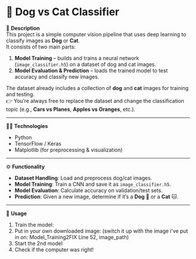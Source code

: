 # 🐾 Dog vs Cat Classifier

📌 **Description**  
This project is a simple computer vision pipeline that uses deep learning to classify images as **Dog** or **Cat**.  
It consists of two main parts:  
1. **Model Training** – builds and trains a neural network (`image_classifier.h5`) on a dataset of dog and cat images.  
2. **Model Evaluation & Prediction** – loads the trained model to test accuracy and classify new images.  

The dataset already includes a collection of **dog** and **cat** images for training and testing.  
👉 You’re always free to replace the dataset and change the classification topic (e.g., **Cars vs Planes**, **Apples vs Oranges**, etc.).  

---

👨‍💻 **Technologies**  
- Python 
- TensorFlow / Keras  
- Matplotlib (for preprocessing & visualization)  

---

⚙️ **Functionality**  
- **Dataset Handling**: Load and preprocess dog/cat images.  
- **Model Training**: Train a CNN and save it as `image_classifier.h5`.  
- **Model Evaluation**: Calculate accuracy on validation/test sets.  
- **Prediction**: Given a new image, determine if it’s a **Dog** 🐶 or a **Cat** 🐱.  

---

🚀 **Usage**  
1. Train the model:  
2. Put in your own downloaded image: (switch it up with the image i've put in on: Model_Training2FIX Line 52, image_path)
3. Start the 2nd model
4. Check if the computer was right!

